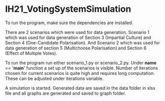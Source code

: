 # IH21_VotingSystemSimulation

To run the program, make sure the dependencies are installed.

There are 2 scenarios which were used for data generation. Scenario 1 which was used for data generation of Section 3 (Impartial Culture) and Section 4 (One-Candidate Polarisation). And Scenario 2 which was used for data generation of section 5 (Multichoose Polarisation) and Section 6 (Effect of Multiple Votes). 

To run the program run either scenario_1.py or scenario_2.py. Under __name__ == '__main__' function a set up of the scenarios is visible. Number of iterations chosen for current scenarios is quite high and requires long computation. These can be adjusted under iterations variable. 

A simulation is started. Generated data are saved in the data folder in xlsx file and all graphs are generated and saved to graph folder.

